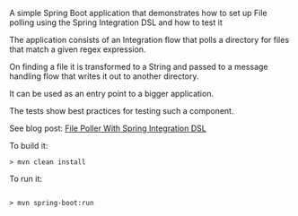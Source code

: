 A simple Spring Boot application that demonstrates how to set up File polling using the Spring Integration DSL and how to test it

The application consists of an Integration flow that polls a directory for files that match a given regex expression.

On finding a file it is transformed to a String and passed to a message handling flow that writes it out to another directory.

It can be used as an entry point to a bigger application.

The tests show best practices for testing such a component.

See blog post: [File Poller With Spring Integration DSL](https://medium.com/@changeant/file-poller-with-spring-integration-dsl-ecb7bc996ba5)

To build it:

```$code
> mvn clean install
```

To run it:
```$code

> mvn spring-boot:run
```



